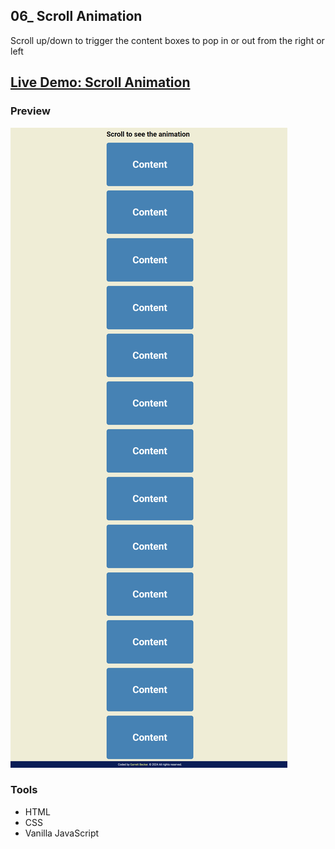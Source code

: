 ## 06_ Scroll Animation

Scroll up/down to trigger the content boxes to pop in or out from the right or left

## [Live Demo: Scroll Animation](https://06-scroll-animation-gdbecker.replit.app/)

### Preview

!["HomePage"](./HomePage.png)

### Tools
- HTML
- CSS
- Vanilla JavaScript